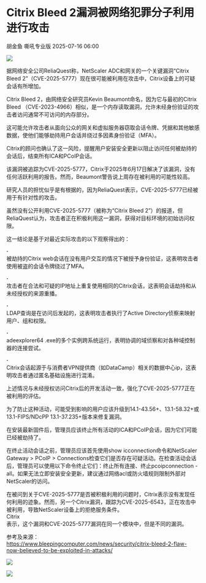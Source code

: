 #  Citrix Bleed 2漏洞被网络犯罪分子利用进行攻击  
胡金鱼  嘶吼专业版   2025-07-16 06:00  
  
![](https://mmbiz.qpic.cn/mmbiz_gif/wpkib3J60o297rwgIksvLibPOwR24tqI8dGRUah80YoBLjTBJgws2n0ibdvfvv3CCm0MIOHTAgKicmOB4UHUJ1hH5g/640?wx_fmt=gif "")  
  
据网络安全公司ReliaQuest称，NetScaler ADC和网关的一个关键漏洞“Citrix Bleed 2”（CVE-2025-5777）现在很可能被利用在攻击中，Citrix设备上的可疑会话有所增加。  
  
Citrix Bleed 2，由网络安全研究员Kevin Beaumont命名，因为它与最初的Citrix Bleed （CVE-2023-4966）相似，是一个内存读取漏洞，允许未经身份验证的攻击者访问通常不可访问的内存部分。  
  
这可能允许攻击者从面向公众的网关和虚拟服务器窃取会话令牌、凭据和其他敏感数据，使他们能够劫持用户会话并绕过多因素身份验证（MFA）。  
  
Citrix的顾问也确认了这一风险，提醒用户安装安全更新以阻止访问任何被劫持的会话后，结束所有ICA和PCoIP会话。  
  
该漏洞被追踪为CVE-2025-5777，Citrix于2025年6月17日解决了该漏洞，没有任何活跃利用的报告。然而，Beaumont警告说上周存在被利用的可能性较高。  
  
研究人员的担忧似乎是有根据的，因为ReliaQuest表示，CVE-2025-5777已经被用于有针对性的攻击。  
  
虽然没有公开利用CVE-2025-5777（被称为“Citrix Bleed 2”）的报道，但ReliaQuest认为，攻击者正在积极利用这一漏洞，获得对目标环境的初始访问权限。  
  
这一结论是基于对最近实际攻击的以下观察得出的：  
  
**·**  
被劫持的Citrix web会话在没有用户交互的情况下被授予身份验证，这表明攻击者使用被盗的会话令牌绕过了MFA。  
  
**·**  
攻击者在合法和可疑的IP地址上重复使用相同的Citrix会话，这表明会话劫持和从未经授权的来源重播。  
  
**·**  
LDAP查询是在访问后发起的，这表明攻击者执行了Active Directory侦察来映射用户、组和权限。  
  
**·**  
adeexplorer64 .exe的多个实例跨系统运行，表明协调的域侦察和对各种域控制器的连接尝试。  
  
**·**  
Citrix会话起源于与消费者VPN提供商（如DataCamp）相关的数据中心ip，这表明攻击者通过匿名基础设施进行混淆。  
  
上述情况与未经授权访问Citrix后的开发活动一致，强化了CVE-2025-5777正在被利用的评估。  
  
为了防止这种活动，可能受到影响的用户应该升级到14.1-43.56+、13.1-58.32+或13.1-FIPS/NDcPP 13.1-37.235+版本来修复漏洞。  
  
在安装最新固件后，管理员应该终止所有活动的ICA和PCoIP会话，因为它们可能已经被劫持了。  
  
在终止活动会话之前，管理员应该首先使用show icconnection命令和NetScaler Gateway > PCoIP > Connections检查它们是否存在可疑活动。在检查活动会话后，管理员可以使用以下命令终止它们：终止所有连接、终止pcoipconnection -all。如果无法立即安装安全更新，建议通过网络acl或防火墙规则限制外部对NetScaler的访问。  
  
在被问到关于CVE-2025-5777是否被积极利用的问题时，Citrix表示没有发现任何利用的迹象。然而，另一个Citrix漏洞，跟踪为CVE-2025-6543，正在攻击中被利用，导致NetScaler设备上的拒绝服务条件。  
Citrix  
表示，这个漏洞和CVE-2025-5777漏洞在同一个模块中，但是不同的漏洞。  
  
参考及来源：  
https://www.bleepingcomputer.com/news/security/citrix-bleed-2-flaw-now-believed-to-be-exploited-in-attacks/  
  
![](https://mmbiz.qpic.cn/mmbiz_png/wpkib3J60o287jwk8LWD9icmgWlahS21WBibH0Iz3x2kLShrmHpicmyoLLZjhkG6s61yDMgXpJ74WhrDYlWupFxzKg/640?wx_fmt=png "")  
  
![](https://mmbiz.qpic.cn/sz_mmbiz_png/wpkib3J60o2icEjy5ZrpCcgr4BicXicPv08DSsrgibDcJQpvwkZoO4OqdIpJNhj6TO5xV0ic0AnVf7f2kcPnNevQlTtQ/640?wx_fmt=png "")  
  
  
